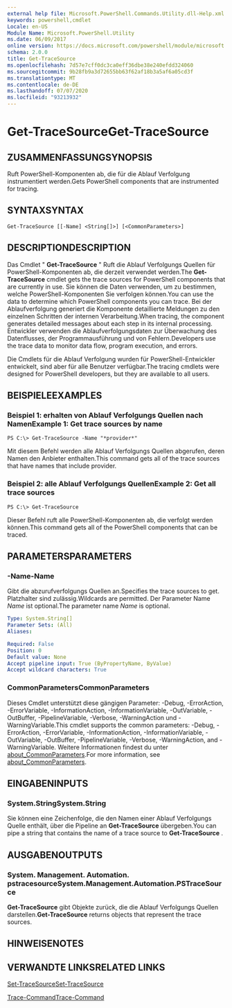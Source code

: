 ```yaml
---
external help file: Microsoft.PowerShell.Commands.Utility.dll-Help.xml
keywords: powershell,cmdlet
Locale: en-US
Module Name: Microsoft.PowerShell.Utility
ms.date: 06/09/2017
online version: https://docs.microsoft.com/powershell/module/microsoft.powershell.utility/get-tracesource?view=powershell-5.1&WT.mc_id=ps-gethelp
schema: 2.0.0
title: Get-TraceSource
ms.openlocfilehash: 7d57e7cff0dc3ca0eff36dbe38e240efdd324060
ms.sourcegitcommit: 9b28fb9a3d72655bb63f62af18b3a5af6a05cd3f
ms.translationtype: MT
ms.contentlocale: de-DE
ms.lasthandoff: 07/07/2020
ms.locfileid: "93213932"
---
```

# <span data-ttu-id="75ce1-103">Get-TraceSource</span><span class="sxs-lookup"><span data-stu-id="75ce1-103">Get-TraceSource</span></span>

## <span data-ttu-id="75ce1-104">ZUSAMMENFASSUNG</span><span class="sxs-lookup"><span data-stu-id="75ce1-104">SYNOPSIS</span></span>
<span data-ttu-id="75ce1-105">Ruft PowerShell-Komponenten ab, die für die Ablauf Verfolgung instrumentiert werden.</span><span class="sxs-lookup"><span data-stu-id="75ce1-105">Gets PowerShell components that are instrumented for tracing.</span></span>

## <span data-ttu-id="75ce1-106">SYNTAX</span><span class="sxs-lookup"><span data-stu-id="75ce1-106">SYNTAX</span></span>

```
Get-TraceSource [[-Name] <String[]>] [<CommonParameters>]
```

## <span data-ttu-id="75ce1-107">DESCRIPTION</span><span class="sxs-lookup"><span data-stu-id="75ce1-107">DESCRIPTION</span></span>

<span data-ttu-id="75ce1-108">Das Cmdlet " **Get-TraceSource** " Ruft die Ablauf Verfolgungs Quellen für PowerShell-Komponenten ab, die derzeit verwendet werden.</span><span class="sxs-lookup"><span data-stu-id="75ce1-108">The **Get-TraceSource** cmdlet gets the trace sources for PowerShell components that are currently in use.</span></span>
<span data-ttu-id="75ce1-109">Sie können die Daten verwenden, um zu bestimmen, welche PowerShell-Komponenten Sie verfolgen können.</span><span class="sxs-lookup"><span data-stu-id="75ce1-109">You can use the data to determine which PowerShell components you can trace.</span></span>
<span data-ttu-id="75ce1-110">Bei der Ablaufverfolgung generiert die Komponente detaillierte Meldungen zu den einzelnen Schritten der internen Verarbeitung.</span><span class="sxs-lookup"><span data-stu-id="75ce1-110">When tracing, the component generates detailed messages about each step in its internal processing.</span></span>
<span data-ttu-id="75ce1-111">Entwickler verwenden die Ablaufverfolgungsdaten zur Überwachung des Datenflusses, der Programmausführung und von Fehlern.</span><span class="sxs-lookup"><span data-stu-id="75ce1-111">Developers use the trace data to monitor data flow, program execution, and errors.</span></span>

<span data-ttu-id="75ce1-112">Die Cmdlets für die Ablauf Verfolgung wurden für PowerShell-Entwickler entwickelt, sind aber für alle Benutzer verfügbar.</span><span class="sxs-lookup"><span data-stu-id="75ce1-112">The tracing cmdlets were designed for PowerShell developers, but they are available to all users.</span></span>

## <span data-ttu-id="75ce1-113">BEISPIELE</span><span class="sxs-lookup"><span data-stu-id="75ce1-113">EXAMPLES</span></span>

### <span data-ttu-id="75ce1-114">Beispiel 1: erhalten von Ablauf Verfolgungs Quellen nach Namen</span><span class="sxs-lookup"><span data-stu-id="75ce1-114">Example 1: Get trace sources by name</span></span>

```
PS C:\> Get-TraceSource -Name "*provider*"
```

<span data-ttu-id="75ce1-115">Mit diesem Befehl werden alle Ablauf Verfolgungs Quellen abgerufen, deren Namen den Anbieter enthalten.</span><span class="sxs-lookup"><span data-stu-id="75ce1-115">This command gets all of the trace sources that have names that include provider.</span></span>

### <span data-ttu-id="75ce1-116">Beispiel 2: alle Ablauf Verfolgungs Quellen</span><span class="sxs-lookup"><span data-stu-id="75ce1-116">Example 2: Get all trace sources</span></span>

```
PS C:\> Get-TraceSource
```

<span data-ttu-id="75ce1-117">Dieser Befehl ruft alle PowerShell-Komponenten ab, die verfolgt werden können.</span><span class="sxs-lookup"><span data-stu-id="75ce1-117">This command gets all of the PowerShell components that can be traced.</span></span>

## <span data-ttu-id="75ce1-118">PARAMETERS</span><span class="sxs-lookup"><span data-stu-id="75ce1-118">PARAMETERS</span></span>

### <span data-ttu-id="75ce1-119">-Name</span><span class="sxs-lookup"><span data-stu-id="75ce1-119">-Name</span></span>

<span data-ttu-id="75ce1-120">Gibt die abzurufverfolgungs Quellen an.</span><span class="sxs-lookup"><span data-stu-id="75ce1-120">Specifies the trace sources to get.</span></span>
<span data-ttu-id="75ce1-121">Platzhalter sind zulässig.</span><span class="sxs-lookup"><span data-stu-id="75ce1-121">Wildcards are permitted.</span></span>
<span data-ttu-id="75ce1-122">Der Parameter Name *Name* ist optional.</span><span class="sxs-lookup"><span data-stu-id="75ce1-122">The parameter name *Name* is optional.</span></span>

```yaml
Type: System.String[]
Parameter Sets: (All)
Aliases:

Required: False
Position: 0
Default value: None
Accept pipeline input: True (ByPropertyName, ByValue)
Accept wildcard characters: True
```

### <span data-ttu-id="75ce1-123">CommonParameters</span><span class="sxs-lookup"><span data-stu-id="75ce1-123">CommonParameters</span></span>

<span data-ttu-id="75ce1-124">Dieses Cmdlet unterstützt diese gängigen Parameter: -Debug, -ErrorAction, -ErrorVariable, -InformationAction, -InformationVariable, -OutVariable, -OutBuffer, -PipelineVariable, -Verbose, -WarningAction und -WarningVariable.</span><span class="sxs-lookup"><span data-stu-id="75ce1-124">This cmdlet supports the common parameters: -Debug, -ErrorAction, -ErrorVariable, -InformationAction, -InformationVariable, -OutVariable, -OutBuffer, -PipelineVariable, -Verbose, -WarningAction, and -WarningVariable.</span></span> <span data-ttu-id="75ce1-125">Weitere Informationen findest du unter [about_CommonParameters](https://go.microsoft.com/fwlink/?LinkID=113216).</span><span class="sxs-lookup"><span data-stu-id="75ce1-125">For more information, see [about_CommonParameters](https://go.microsoft.com/fwlink/?LinkID=113216).</span></span>

## <span data-ttu-id="75ce1-126">EINGABEN</span><span class="sxs-lookup"><span data-stu-id="75ce1-126">INPUTS</span></span>

### <span data-ttu-id="75ce1-127">System.String</span><span class="sxs-lookup"><span data-stu-id="75ce1-127">System.String</span></span>

<span data-ttu-id="75ce1-128">Sie können eine Zeichenfolge, die den Namen einer Ablauf Verfolgungs Quelle enthält, über die Pipeline an **Get-TraceSource** übergeben.</span><span class="sxs-lookup"><span data-stu-id="75ce1-128">You can pipe a string that contains the name of a trace source to **Get-TraceSource** .</span></span>

## <span data-ttu-id="75ce1-129">AUSGABEN</span><span class="sxs-lookup"><span data-stu-id="75ce1-129">OUTPUTS</span></span>

### <span data-ttu-id="75ce1-130">System. Management. Automation. pstracesource</span><span class="sxs-lookup"><span data-stu-id="75ce1-130">System.Management.Automation.PSTraceSource</span></span>

<span data-ttu-id="75ce1-131">**Get-TraceSource** gibt Objekte zurück, die die Ablauf Verfolgungs Quellen darstellen.</span><span class="sxs-lookup"><span data-stu-id="75ce1-131">**Get-TraceSource** returns objects that represent the trace sources.</span></span>

## <span data-ttu-id="75ce1-132">HINWEISE</span><span class="sxs-lookup"><span data-stu-id="75ce1-132">NOTES</span></span>

## <span data-ttu-id="75ce1-133">VERWANDTE LINKS</span><span class="sxs-lookup"><span data-stu-id="75ce1-133">RELATED LINKS</span></span>

[<span data-ttu-id="75ce1-134">Set-TraceSource</span><span class="sxs-lookup"><span data-stu-id="75ce1-134">Set-TraceSource</span></span>](Set-TraceSource.md)

[<span data-ttu-id="75ce1-135">Trace-Command</span><span class="sxs-lookup"><span data-stu-id="75ce1-135">Trace-Command</span></span>](Trace-Command.md)
